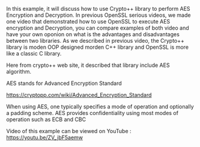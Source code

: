 In this example, it will discuss how to use Crypto++ library to perform AES Encryption and Decryption.
In previous OpenSSL serious videos, we made one video that demonstrated how to use OpenSSL to execute AES encryption and 
Decryption, you can compare examples of both video and have your own oponion on what is the advantages and disadvantages between 
two libraries. As we described in previous video, the Crypto++ library is moden OOP designed morden C++ library and 
OpenSSL is more like a classic C library.

Here from crypto++ web site, it described that library include AES algorithm.

AES stands for Advanced Encryption Standard

https://cryptopp.com/wiki/Advanced_Encryption_Standard

When using AES, one typically specifies a mode of operation and optionally a padding scheme. 
AES provides confidentiality using most modes of operation such as ECB and CBC

Video of this example can be viewed on YouTube : https://youtu.be/ZV_jbF5aemw
